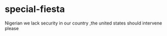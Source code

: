 # special-fiesta
Nigerian we lack security in our country ,the united states should intervene please
